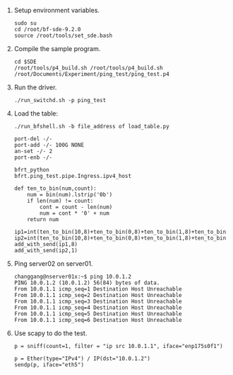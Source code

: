 1. Setup environment variables.
	
	```
	sudo su
	cd /root/bf-sde-9.2.0
	source /root/tools/set_sde.bash
	``` 
2. Compile the sample program.
	
	```
	cd $SDE
	/root/tools/p4_build.sh /root/tools/p4_build.sh /root/Documents/Experiment/ping_test/ping_test.p4
	``` 
3. Run the driver.
	
	```
	./run_switchd.sh -p ping_test
	``` 
4. Load the table:

	```
	./run_bfshell.sh -b file_address of load_table.py
	
	port-del -/-
	port-add -/- 100G NONE
	an-set -/- 2
	port-enb -/-
	``` 
		
	```
	bfrt_python
	bfrt.ping_test.pipe.Ingress.ipv4_host
	
	def ten_to_bin(num,count):
	    num = bin(num).lstrip('0b')
    	if len(num) != count:
            cont = count - len(num)
            num = cont * '0' + num
    	return num

	ip1=int(ten_to_bin(10,8)+ten_to_bin(0,8)+ten_to_bin(1,8)+ten_to_bin(1,8),2)
	ip2=int(ten_to_bin(10,8)+ten_to_bin(0,8)+ten_to_bin(1,8)+ten_to_bin(2,8),2)
	add_with_send(ip1,8)
	add_with_send(ip2,1)
	``` 
	
5. Ping server02 on server01.
	
	```
	changgang@nserver01x:~$ ping 10.0.1.2
	PING 10.0.1.2 (10.0.1.2) 56(84) bytes of data.
	From 10.0.1.1 icmp_seq=1 Destination Host Unreachable
	From 10.0.1.1 icmp_seq=2 Destination Host Unreachable
	From 10.0.1.1 icmp_seq=3 Destination Host Unreachable
	From 10.0.1.1 icmp_seq=4 Destination Host Unreachable
	From 10.0.1.1 icmp_seq=5 Destination Host Unreachable
	From 10.0.1.1 icmp_seq=6 Destination Host Unreachable
	``` 
5. Use scapy to do the test.

	```
	p = sniff(count=1, filter = "ip src 10.0.1.1", iface="enp175s0f1")
       
	p = Ether(type="IPv4") / IP(dst="10.0.1.2")
	sendp(p, iface="eth5")
	```
